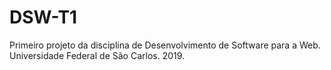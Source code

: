# DSW-T1
Primeiro projeto da disciplina de Desenvolvimento de Software para a Web. Universidade Federal de São Carlos. 2019.
